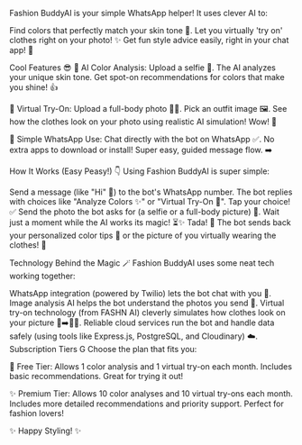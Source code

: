 Fashion BuddyAI is your simple WhatsApp helper! It uses clever AI to:

Find colors that perfectly match your skin tone 🎨. Let you virtually 'try on' clothes right on your photo! ✨ Get fun style advice easily, right in your chat app! 💬

Cool Features 😎 🎨 AI Color Analysis: Upload a selfie 🤳. The AI analyzes your unique skin tone. Get spot-on recommendations for colors that make you shine! 👍

👔 Virtual Try-On: Upload a full-body photo 🧍‍♀️. Pick an outfit image 🖼️. See how the clothes look on your photo using realistic AI simulation! Wow! 🤩

📱 Simple WhatsApp Use: Chat directly with the bot on WhatsApp ✅. No extra apps to download or install! Super easy, guided message flow. ➡️

How It Works (Easy Peasy!) 👇 Using Fashion BuddyAI is super simple:

Send a message (like "Hi" 👋) to the bot's WhatsApp number. The bot replies with choices like "Analyze Colors ✨" or "Virtual Try-On 👚". Tap your choice! ✅ Send the photo the bot asks for (a selfie or a full-body picture) 📸. Wait just a moment while the AI works its magic! ⏳✨ Tada! 🎉 The bot sends back your personalized color tips 🎨 or the picture of you virtually wearing the clothes! 🤩

Technology Behind the Magic 🪄 Fashion BuddyAI uses some neat tech working together:

WhatsApp integration (powered by Twilio) lets the bot chat with you 💬. Image analysis AI helps the bot understand the photos you send 🧠. Virtual try-on technology (from FASHN AI) cleverly simulates how clothes look on your picture 👕➡️🧍‍♀️. Reliable cloud services run the bot and handle data safely (using tools like Express.js, PostgreSQL, and Cloudinary) ☁️. Subscription Tiers G Choose the plan that fits you:

🎉 Free Tier: Allows 1 color analysis and 1 virtual try-on each month. Includes basic recommendations. Great for trying it out!

✨ Premium Tier: Allows 10 color analyses and 10 virtual try-ons each month. Includes more detailed recommendations and priority support. Perfect for fashion lovers!

✨ Happy Styling! ✨
